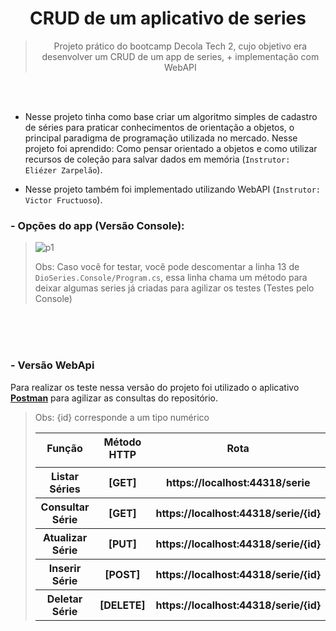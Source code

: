 <div align="center">

# CRUD de um aplicativo de series
> Projeto prático do bootcamp Decola Tech 2, cujo objetivo era desenvolver um CRUD de um app de series, + implementação com WebAPI

</div>

<br><br>

- Nesse projeto tinha como base criar um algoritmo simples de cadastro de séries para praticar conhecimentos de orientação a objetos, o principal paradigma de programação utilizada no mercado. Nesse projeto foi aprendido: Como pensar orientado a objetos e como utilizar recursos de coleção para salvar dados em memória (`Instrutor: Eliézer Zarpelão`). <br>

- Nesse projeto também foi implementado utilizando WebAPI (`Instrutor: Victor Fructuoso`).

### - Opções do app (Versão Console):
> ![p1](https://user-images.githubusercontent.com/60985347/145585518-81dff3a5-d616-477c-841e-30206ea1597b.png)
>
> Obs: Caso você for testar, você pode descomentar a linha 13 de `DioSeries.Console/Program.cs`, essa linha chama um método para deixar algumas series já criadas para agilizar os testes (Testes pelo Console)

<br>
<br>
<br>

### - Versão WebApi
Para realizar os teste nessa versão do projeto foi utilizado o aplicativo **[Postman](https://www.postman.com/downloads/)** para agilizar as consultas do repositório.

<!--------------------------------------- Tabela -->
> Obs: {id} corresponde a um tipo numérico
>
> <table>
  <!----------- Linha 1-->
  <tr>
    <th>Função</th>
    <th>Método HTTP</th>
    <th>Rota</th>
  </tr>
  <!----------- Linha 2-->
  <tr>
    <td/>
    <td/>
    <td/>
  </tr>
  <!----------- Linha 3-->
  <tr>
    <th>Listar Séries</th>
    <th>[GET]</th>
    <th>https://localhost:44318/serie</th>
  </tr>
  <!----------- Linha 4-->
  <tr>
    <th>Consultar Série</th>
    <th>[GET]</th>
    <th>https://localhost:44318/serie/{id}</th>
  </tr>
  <!----------- Linha 5-->
  <tr>
    <th>Atualizar Série</th>
    <th>[PUT]</th>
    <th>https://localhost:44318/serie/{id}</th>
  </tr>
  <!----------- Linha 6-->
  <tr>
    <th>Inserir Série</th>
    <th>[POST]</th>
    <th>https://localhost:44318/serie/{id}</th>
  </tr>
  <!----------- Linha 7-->
  <tr>
    <th>Deletar Série</th>
    <th>[DELETE]</th>
    <th>https://localhost:44318/serie/{id}</th>
  </tr>
</table>
